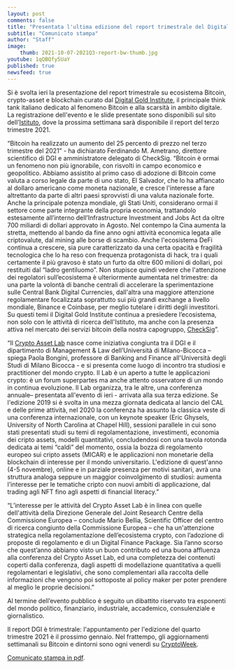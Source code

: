 ```yaml
---
layout: post
comments: false
title: "Presentata l'ultima edizione del report trimestrale del Digital Gold Institute"
subtitle: "Comunicato stampa" 
author: "Staff"
image:
    thumb: 2021-10-07-2021Q3-report-bw-thumb.jpg
youtube: 1qQBQfy5UaY
published: true
newsfeed: true
---
```


Si è svolta ieri la presentazione del report trimestrale su ecosistema Bitcoin, crypto-asset e blockchain curato dal [Digital Gold Institute](https://dgi.io), il principale think tank italiano dedicato al fenomeno Bitcoin e alla scarsità in ambito digitale. La registrazione dell'evento e le slide presentate sono disponibili sul sito dell’[Istituto](https://dgi.io/reports), dove la prossima settimana sarà disponibile il report del terzo trimestre 2021.

“Bitcoin ha realizzato un aumento del 25 percento di prezzo nel terzo trimestre del 2021” - ha dichiarato Ferdinando M. Ametrano, direttore scientifico di DGI e amministratore delegato di CheckSig. “Bitcoin è ormai un fenomeno non più ignorabile, con risvolti in campo economico e geopolitico. Abbiamo assistito al primo caso di adozione di Bitcoin come valuta a corso legale da parte di uno stato, El Salvador, che lo ha affiancato al dollaro americano come moneta nazionale, e cresce l'interesse a fare altrettanto da parte di altri paesi sprovvisti di una valuta nazionale forte.
Anche la principale potenza mondiale, gli Stati Uniti, considerano ormai il settore come parte integrante della propria economia, trattandolo estesamente all’interno dell’Infrastructure Investment and Jobs Act da oltre 700 miliardi di dollari approvato in Agosto.
Nel contempo la Cina aumenta la stretta, mettendo al bando da fine anno ogni attività economica legata alle criptovalute, dal mining alle borse di scambio.
Anche l'ecosistema DeFi continua a crescere, sia pure caratterizzato da una certa opacità e fragilità tecnologica che lo ha reso con frequenza protagonista di hack, tra i quali certamente il più gravoso è stato un furto da oltre 600 milioni di dollari, poi restituiti dal “ladro gentiluomo”.
Non stupisce quindi vedere che l'attenzione dei regolatori sull’ecosistema è ulteriormente aumentata nel trimestre: da una parte la volontà di banche centrali di accelerare la sperimentazione sulle Central Bank Digital Currencies, dall'altra una maggiore attenzione regolamentare focalizzata soprattutto sui più grandi exchange a livello mondiale, Binance e Coinbase, per meglio tutelare i diritti degli investitori.
Su questi temi il Digital Gold Institute continua a presiedere l’ecosistema, non solo con le attività di ricerca dell'Istituto, ma anche con la presenza attiva nel mercato dei servizi bitcoin della nostra capogruppo, [CheckSig](https://checksig.io)”.

“Il [Crypto Asset Lab](https://cryptoassetlab.diseade.unimib.it/) nasce come iniziativa congiunta tra il DGI e il dipartimento di Management & Law dell’Università di Milano-Bicocca – spiega Paola Bongini, professore di Banking and Finance all'Università degli Studi di Milano Bicocca - e si presenta come luogo di incontro tra studiosi e practitioner del mondo crypto. Il Lab è un aperto a tutte le applicazioni crypto: è un forum superpartes ma anche attento osservatore di un mondo in continua evoluzione. Il Lab organizza, tra le altre, una conferenza annuale– presentata all'evento di ieri - arrivata alla sua terza edizione. Se l'edizione 2019 si è svolta in una mezza giornata dedicata al lancio del CAL e delle prime attività,  nel 2020 la conferenza ha assunto la classica veste di una conferenza internazionale, con un keynote speaker (Eric Ghysels, University of North Carolina at Chapel Hill), sessioni parallele in cui sono stati presentati studi su temi di regolamentazione, investimenti, economia dei cripto assets, modelli quantitativi, concludendosi con una tavola rotonda dedicata ai temi “caldi” del momento, ossia la bozza di regolamento europeo sui cripto assets (MICAR) e le applicazioni non monetarie della blockchain di interesse per il mondo universitario. L'edizione di quest'anno (4-5 novembre), online e in parziale presenza per motivi sanitari, avrà una struttura analoga seppure un maggior coinvolgimento di studiosi: aumenta l'interesse per le tematiche cripto con nuovi ambiti di applicazione, dal trading agli NFT fino agli aspetti di financial literacy.”

“L’interesse per le attività del Crypto Asset Lab è in linea con quelle dell'attività della Direzione Generale del Joint Research Centre della Commissione Europea – conclude Mario Bellia, Scientific Officer del centro di ricerca congiunto della Commissione Europea – che ha un'attenzione strategica nella regolamentazione dell’ecosistema crypto, con l’adozione di proposte di regolamento e di un Digital Finance Package. Sia l’anno scorso che quest’anno abbiamo visto un buon contributo ed una buona affluenza alla conferenza del Crypto Asset Lab, ed una completezza dei contenuti coperti dalla conferenza, dagli aspetti di modellazione quantitativa a quelli regolamentari e legislativi, che sono complementari alla raccolta delle informazioni che vengono poi sottoposte al policy maker per poter prendere al meglio le proprie decisioni.”

Al termine dell’evento pubblico è seguito un dibattito riservato tra esponenti del mondo politico, finanziario, industriale, accademico, consulenziale e giornalistico.

Il report DGI è trimestrale: l'appuntamento per l'edizione del quarto trimestre 2021 è il prossimo gennaio. Nel frattempo, gli aggiornamenti settimanali su Bitcoin e dintorni sono ogni venerdì su [CryptoWeek](https://dgi.io/cryptoweek).

[Comunicato stampa in pdf]({{site.baseurl}}/docs/20211007-comunicato-stampa-report-dgi.pdf).
